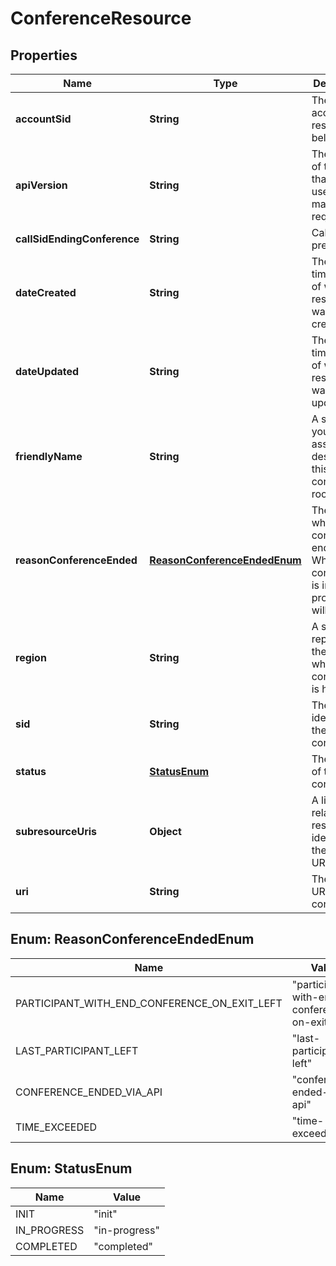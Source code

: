 

# ConferenceResource


## Properties

| Name | Type | Description | Notes |
|------------ | ------------- | ------------- | -------------|
|**accountSid** | **String** | The id of the account the resource belongs to. |  [optional] |
|**apiVersion** | **String** | The version of the API that was used to make the request. |  [optional] |
|**callSidEndingConference** | **String** | Caller ID, if present. |  [optional] |
|**dateCreated** | **String** | The timestamp of when the resource was created. |  [optional] |
|**dateUpdated** | **String** | The timestamp of when the resource was last updated. |  [optional] |
|**friendlyName** | **String** | A string that you assigned to describe this conference room. |  [optional] |
|**reasonConferenceEnded** | [**ReasonConferenceEndedEnum**](#ReasonConferenceEndedEnum) | The reason why a conference ended. When a conference is in progress, will be null. |  [optional] |
|**region** | **String** | A string representing the region where the conference is hosted. |  [optional] |
|**sid** | **String** | The unique identifier of the conference. |  [optional] |
|**status** | [**StatusEnum**](#StatusEnum) | The status of this conference. |  [optional] |
|**subresourceUris** | **Object** | A list of related resources identified by their relative URIs. |  [optional] |
|**uri** | **String** | The relative URI for this conference. |  [optional] |



## Enum: ReasonConferenceEndedEnum

| Name | Value |
|---- | -----|
| PARTICIPANT_WITH_END_CONFERENCE_ON_EXIT_LEFT | &quot;participant-with-end-conference-on-exit-left&quot; |
| LAST_PARTICIPANT_LEFT | &quot;last-participant-left&quot; |
| CONFERENCE_ENDED_VIA_API | &quot;conference-ended-via-api&quot; |
| TIME_EXCEEDED | &quot;time-exceeded&quot; |



## Enum: StatusEnum

| Name | Value |
|---- | -----|
| INIT | &quot;init&quot; |
| IN_PROGRESS | &quot;in-progress&quot; |
| COMPLETED | &quot;completed&quot; |



